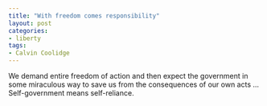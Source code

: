 ```yaml
---
title: "With freedom comes responsibility"
layout: post
categories:
- liberty
tags:
- Calvin Coolidge
---
```


We demand entire freedom of action and then expect the government in some miraculous way to save us from the consequences of our own acts ... Self-government means self-reliance.